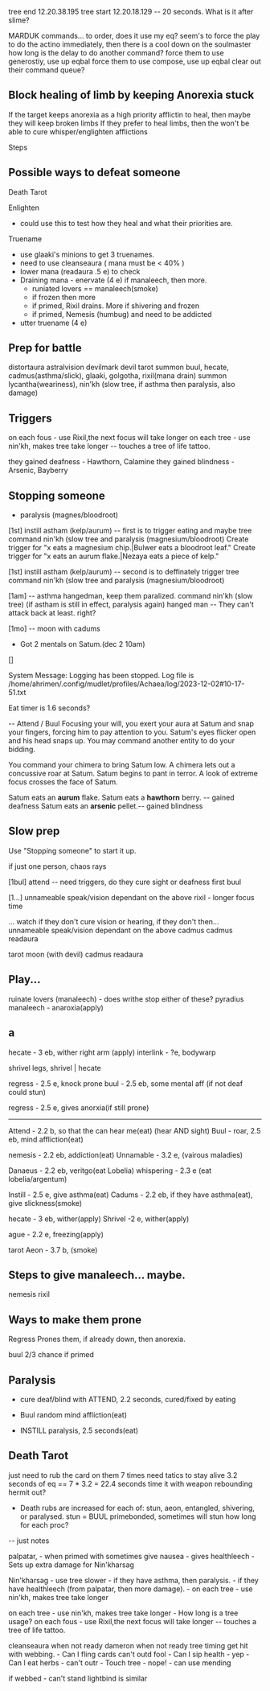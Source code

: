 tree end   12.20.38.195
tree start 12.20.18.129
-- 20 seconds. What is it after slime?


MARDUK commands...
    to order, does it use my eq?
        seem's to force the play to do the actino immediately, then there is a cool down on the soulmaster
        how long is the delay to do another command?
    force them to use generostiy, use up eqbal
    force them to use compose, use up eqbal
    clear out their command queue?


Block healing of limb by keeping Anorexia stuck
------------------------------------------------------------
If the target keeps anorexia as a high priority afflictin to heal, then maybe they will keep broken limbs
If they prefer to heal limbs, then the won't be able to cure whisper/englighten afflictions

Steps

        
Possible ways to defeat someone
--------------------------------
Death Tarot

Enlighten
- could use this to test how they heal and what their priorities are.

Truename
- use glaaki's minions to get 3 truenames.
 - need to use cleanseaura ( mana must be < 40% )
  - lower mana (readaura .5 e) to check
   - Draining mana
    - enervate (4 e) if manaleech, then more.
        - runiated lovers == manaleech(smoke)
        - if frozen then more
        - if primed, Rixil drains. More if shivering and frozen
        - if primed, Nemesis (humbug) and need to be addicted
- utter truename (4 e)

Prep for battle
--------------------------------
distortaura
astralvision
devilmark
devil tarot
summon buul, hecate, cadmus(asthma/slick), glaaki, golgotha, rixil(mana drain)
summon lycantha(weariness), nin'kh (slow tree, if asthma then paralysis, also damage)


Triggers
-------------------------------
on each fous - use Rixil,the next focus will take longer
on each tree - use nin'kh, makes tree take longer
-- <x> touches a tree of life tattoo.

they gained deafness - Hawthorn, Calamine
they gained blindness - Arsenic, Bayberry

Stopping someone
-------------------------------
- paralysis (magnes/bloodroot)

[1st]
instill astham (kelp/aurum) -- first is to trigger eating and maybe tree
command nin'kh (slow tree and paralysis (magnesium/bloodroot)
Create trigger for "x eats a magnesium chip.|Bulwer eats a bloodroot leaf."
Create trigger for "x eats an aurum flake.|Nezaya eats a piece of kelp."

[1st]
instill astham (kelp/aurum) -- second is to deffinately trigger tree
command nin'kh (slow tree and paralysis (magnesium/bloodroot)

[1am] -- asthma hangedman, keep them paralized.
command nin'kh (slow tree) (if astham is still in effect, paralysis again)
hanged man -- They can't attack back at least. right?

[1mo] -- moon with cadums
- Got 2 mentals on Satum.(dec 2 10am)

[]

System Message: Logging has been stopped. Log file is /home/ahrimen/.config/mudlet/profiles/Achaea/log/2023-12-02#10-17-51.txt

Eat timer is 1.6 seconds?

-- Attend / Buul
Focusing your will, you exert your aura at Satum and snap your fingers, forcing him to pay attention
to you.
Satum's eyes flicker open and his head snaps up.
You may command another entity to do your bidding.

You command your chimera to bring Satum low.
A chimera lets out a concussive roar at Satum.
Satum begins to pant in terror.
A look of extreme focus crosses the face of Satum.

Satum eats an **aurum** flake.
Satum eats a **hawthorn** berry. -- gained deafness
Satum eats an **arsenic** pellet.-- gained blindness

Slow prep
-------------------------------
Use "Stopping someone" to start it up.

if just one person, chaos rays

[1bul]
attend -- need triggers, do they cure sight or deafness first
buul

[1...]
unnameable speak/vision dependant on the above
rixil - longer focus time

... watch if they don't cure vision or hearing, if they don't then...
unnameable speak/vision dependant on the above
cadmus
cadmus
readaura

tarot moon (with devil)
cadmus
readaura



Play...
--------------------------------------------------------------

ruinate lovers (manaleech)              - does writhe stop either of these?
pyradius manaleech - anaroxia(apply)        

a
---
hecate - 3 eb, wither right arm (apply)
interlink - ?e, bodywarp <tar> <right arm> <shrivel>

shrivel legs, shrivel | hecate

regress - 2.5 e, knock prone
buul - 2.5 eb, some mental aff (if not deaf could stun)

regress - 2.5 e, gives anorxia(if still prone)

---





Attend - 2.2 b, so that the can hear me(eat) (hear AND sight)
Buul - roar, 2.5 eb, mind affliction(eat)

nemesis - 2.2 eb, addiction(eat)
Unnamable - 3.2 e, (vairous maladies)

Danaeus - 2.2 eb, veritgo(eat Lobelia)
whispering - 2.3 e (eat lobelia/argentum)


Instill - 2.5 e, give asthma(eat)
Cadums - 2.2 eb, if they have asthma(eat), give slickness(smoke)

hecate - 3 eb, wither(apply)
Shrivel -2 e, wither(apply)

ague - 2.2 e, freezing(apply)

tarot Aeon - 3.7 b, (smoke)



Steps to give manaleech... maybe.
--------------------------------
nemesis
rixil


Ways to make them prone
---------------------------
Regress
Prones them, if already down, then anorexia.

buul
2/3 chance if primed


Paralysis
--------------------------------
- cure deaf/blind with ATTEND, 2.2 seconds, cured/fixed by eating
- Buul random mind affliction(eat)

- INSTILL paralysis, 2.5 seconds(eat)


Death Tarot
--------------------------------
just need to rub the card on them 7 times
need tatics to stay alive
3.2 seconds of eq == 7 * 3.2 = 22.4 seconds
time it with weapon rebounding
hermit out?

* Death rubs are increased for each of: stun, aeon, entangled,
shivering, or paralysed.
stun = BUUL primebonded, sometimes will stun
    how long for each proc?



-- just notes

palpatar, 
    - when primed with sometimes give nausea
    - gives healthleech
    - Sets up extra damage for Nin'kharsag

Nin'kharsag
    - use tree slower
    - if they have asthma, then paralysis.
    - if they have healthleech (from palpatar, then more damage).
    - on each tree - use nin'kh, makes tree take longer


on each tree - use nin'kh, makes tree take longer
    - How long is a tree usage?
on each fous - use Rixil,the next focus will take longer
-- <x> touches a tree of life tattoo.


cleanseaura when not ready
dameron when not ready
tree timing
get hit with webbing. 
    - Can I fling cards can't outd fool
    - Can I sip health - yep
    - Can I eat herbs - can't outr
    - Touch tree - nope!
    - can use mending

if webbed - can't stand
    lightbind is similar
